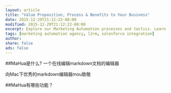```yaml
---
layout: article
title: "Value Proposition, Process & Benefits to Your Business"
date: 2015-12-29T21:12:22-08:00
modified: 2015-12-29T21:12:22-08:00
excerpt: Explore our Marketing Automation processes and tactics. Learn how we engage.
tags: [marketing automation agency, l2rm, salesforce integration]
author:
share: false
ads: false
---
```


##MaHua是什么?
一个在线编辑markdown文档的编辑器

向Mac下优秀的markdown编辑器mou致敬

##MaHua有哪些功能？

